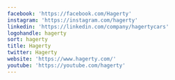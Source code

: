 ```yaml
---
facebook: 'https://facebook.com/Hagerty'
instagram: 'https://instagram.com/hagerty'
linkedin: 'https://linkedin.com/company/hagertycars'
logohandle: hagerty
sort: hagerty
title: Hagerty
twitter: Hagerty
website: 'https://www.hagerty.com/'
youtube: 'https://youtube.com/hagerty'
---
```

